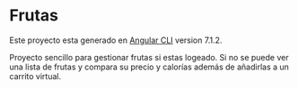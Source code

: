 # Frutas

Este proyecto esta generado en [Angular CLI](https://github.com/angular/angular-cli) version 7.1.2.

Proyecto sencillo para gestionar frutas si estas logeado. Si no se puede ver una lista de frutas y compara su precio y calorías además de añadirlas a un carrito virtual.

